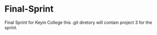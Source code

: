 # Final-Sprint
Final Sprint for Keyin College this .git diretory will contain project 3 for the sprint.
